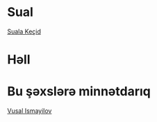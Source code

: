 # <!--Platformanın adı və sualın adını və ya nömrəsini bura yazın(Xahiş olunur digər fayllara baxıb onlardan nümunə kimi istifadə edin) -->

# Sual

[Suala Keçid](<!-- Sualın linkini -->)

<!-- Sualın tərcüməsini bura yazın -->

# Həll

<!-- Sualın həllini bura yazın -->

# Bu şəxslərə minnətdarıq

[Vusal Ismayilov](https://github.com/VusalIs)

<!-- Əgər sualın və ya həllin yaranmasında iştirak etmisinizsə öz github linkinizi bura yaza bilərsiniz -->

<!-- Misal: [Vusal Ismayilov](https://github.com/VusalIs) -->

<!-- Zəhmət olmasa axır ikisindən başqa bütün kommentləri silin -->
